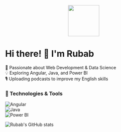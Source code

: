 <div id="header" align="center">
  <img src="https://media.giphy.com/media/M9gbBd9nbDrOTu1Mqx/giphy.gif" width="100"/>
</div>

# Hi there! 👋 I'm Rubab  
🚀 Passionate about Web Development & Data Science  
💡 Exploring Angular, Java, and Power BI  
🎙️ Uploading podcasts to improve my English skills  

### 🔧 Technologies & Tools  
![Angular](https://img.shields.io/badge/-Angular-red?style=flat&logo=angular)  
![Java](https://img.shields.io/badge/-Java-blue?style=flat&logo=java)  
![Power BI](https://img.shields.io/badge/-PowerBI-yellow?style=flat&logo=powerbi)

![Rubab's GitHub stats](https://github-readme-stats.vercel.app/api?username=Rubab13&show_icons=true&theme=radical)

<!--
![GitHub Trophies](https://github-profile-trophy.vercel.app/?username=Rubab13&theme=onedark)

![GitHub Trophies](https://github-profile-trophy.vercel.app/?username=Rubab13&theme=gruvbox)-->


<!--
**Rubab13/Rubab13** is a ✨ _special_ ✨ repository because its `README.md` (this file) appears on your GitHub profile.

Here are some ideas to get you started:

- 🔭 I’m currently working on ...
- 🌱 I’m currently learning ...
- 👯 I’m looking to collaborate on ...
- 🤔 I’m looking for help with ...
- 💬 Ask me about ...
- 📫 How to reach me: ...
- 😄 Pronouns: ...
- ⚡ Fun fact: ...
-->
